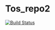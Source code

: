 # Tos_repo2

[![Build Status](https://travis-ci.org/DavidSolid/Tos_repo2.svg?branch=develop)](https://travis-ci.org/DavidSolid/Tos_repo2)
